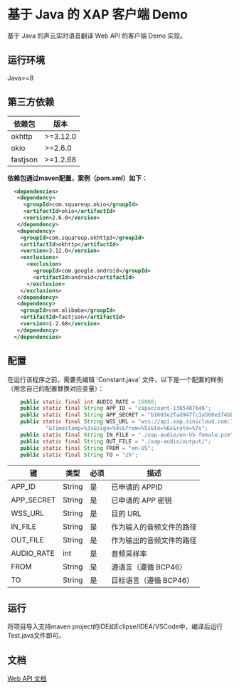 # 基于 Java 的 XAP 客户端 Demo

基于 Java 的声云实时语音翻译 Web API 的客户端 Demo 实现。

## 运行环境

Java&gt;=8

## 第三方依赖

| 依赖包     | 版本        |
| --------- | ---------- |
| okhttp    | &gt;=3.12.0 |
| okio | &gt;=2.6.0 |
| fastjson | &gt;=1.2.68 |

**依赖包通过maven配置，案例（pom.xml）如下：**
````xml
  <dependencies>
   <dependency>
     <groupId>com.squareup.okio</groupId>
     <artifactId>okio</artifactId>
     <version>2.6.0</version>
   </dependency>
   <dependency>
    <groupId>com.squareup.okhttp3</groupId>
    <artifactId>okhttp</artifactId>
    <version>3.12.0</version>
    <exclusions>
      <exclusion>
        <groupId>com.google.android</groupId>
        <artifactId>android</artifactId>
      </exclusion>
    </exclusions>
   </dependency>
   <dependency>
    <groupId>com.alibaba</groupId>
    <artifactId>fastjson</artifactId>
    <version>1.2.68</version>
   </dependency>
  </dependencies>
````

## 配置

在运行该程序之前，需要先编辑 'Constant.java' 文件，以下是一个配置的样例（用您自己的配置替换对应变量）：

```java
    public static final int AUDIO_RATE = 16000;
    public static final String APP_ID = "xapaccount-1385487646";
    public static final String APP_SECRET = "b1603e2fad947fc1a560e1f4bb7ffd589f2fbd785ca5176758ec0c9834ac4e3f";
    public static final String WSS_URL = "wss://api.xap.sinicloud.com:16443/v1/xap/?appID=%1s&salt=%2s" +
            "&timestamp=%3s&sign=%4s&from=%5s&to=%6s&rate=%7s";
    public static final String IN_FILE = "./xap-audio/en-US-female.pcm";
    public static final String OUT_FILE = "./xap-audio/output/";
    public static final String FROM = "en-US";
    public static final String TO = "zh";
```

| 键                      | 类型   | 必须 | 描述 |
| ---------------------- | ------ | --- | ---- |
| APP_ID              | String | 是  | 已申请的 APPID |
| APP_SECRET          | String | 是  | 已申请的 APP 密钥 |
| WSS_URL                 | String | 是  | 目的 URL|
| IN_FILE            | String | 是  | 作为输入的音频文件的路径 |
| OUT_FILE            | String | 是  | 作为输出的音频文件的路径 |
| AUDIO_RATE      | int | 是  | 音频采样率 |
| FROM             | String | 是  | 源语言（遵循 BCP46） |
| TO  | String | 是  | 目标语言（遵循 BCP46） |

## 运行

将项目导入支持maven project的IDE如Eclipse/IDEA/VSCode中，编译后运行Test.java文件即可。

## 文档

[Web API 文档](https://github.com/sinicloud/xap/blob/master/README.md)
